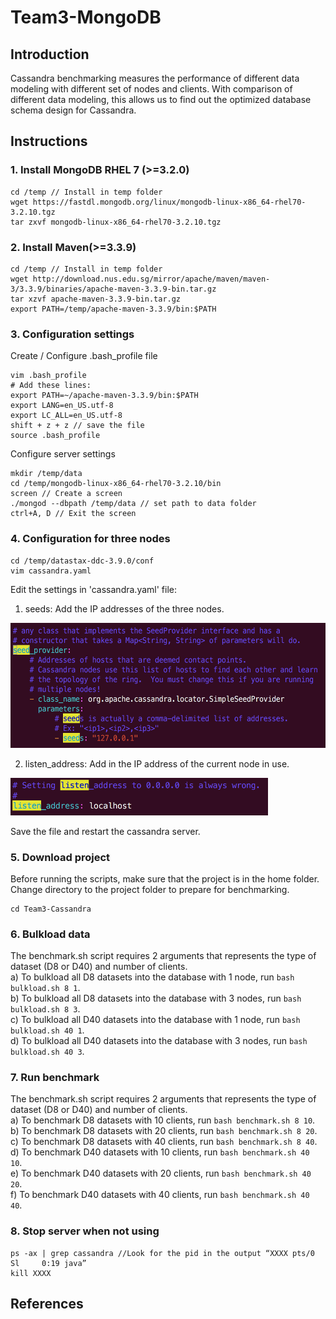 # Team3-MongoDB


## Introduction
Cassandra benchmarking measures the performance of different data modeling with different set of nodes and clients. With comparison of different data modeling, this allows us to find out the optimized database schema design for Cassandra.

## Instructions
### 1. Install MongoDB RHEL 7 (>=3.2.0)
```
cd /temp // Install in temp folder
wget https://fastdl.mongodb.org/linux/mongodb-linux-x86_64-rhel70-3.2.10.tgz
tar zxvf mongodb-linux-x86_64-rhel70-3.2.10.tgz
```

### 2. Install Maven(>=3.3.9)
```
cd /temp // Install in temp folder
wget http://download.nus.edu.sg/mirror/apache/maven/maven-3/3.3.9/binaries/apache-maven-3.3.9-bin.tar.gz
tar xzvf apache-maven-3.3.9-bin.tar.gz
export PATH=/temp/apache-maven-3.3.9/bin:$PATH
```
### 3. Configuration settings
Create / Configure .bash_profile file
```
vim .bash_profile
# Add these lines:
export PATH=~/apache-maven-3.3.9/bin:$PATH
export LANG=en_US.utf-8
export LC_ALL=en_US.utf-8
shift + z + z // save the file
source .bash_profile
```
Configure server settings
```
mkdir /temp/data
cd /temp/mongodb-linux-x86_64-rhel70-3.2.10/bin
screen // Create a screen
./mongod --dbpath /temp/data // set path to data folder
ctrl+A, D // Exit the screen
```

### 4. Configuration for three nodes
```
cd /temp/datastax-ddc-3.9.0/conf
vim cassandra.yaml
```
Edit the settings in 'cassandra.yaml' file:

1) seeds: Add the IP addresses of the three nodes.

<img src="https://github.com/jun159/Team3-Cassandra/blob/master/IMG%20CS4224.jpg" height ="200">
    
2) listen_address: Add in the IP address of the current node in use.

<img src="https://github.com/jun159/Team3-Cassandra/blob/master/IMG%202%20CS4224.png" height ="60">

Save the file and restart the cassandra server.

### 5. Download project
Before running the scripts, make sure that the project is in the home folder. Change directory to the project folder to prepare for benchmarking.
```
cd Team3-Cassandra 
```

### 6. Bulkload data
The benchmark.sh script requires 2 arguments that represents the type of dataset (D8 or D40) and number of clients. </br>
a) To bulkload all D8 datasets into the database with 1 node, run `bash bulkload.sh 8 1`. </br>
b) To bulkload all D8 datasets into the database with 3 nodes, run `bash bulkload.sh 8 3`. </br>
c) To bulkload all D40 datasets into the database with 1 node, run `bash bulkload.sh 40 1`. </br>
d) To bulkload all D40 datasets into the database with 3 nodes, run `bash bulkload.sh 40 3`. 

### 7. Run benchmark
The benchmark.sh script requires 2 arguments that represents the type of dataset (D8 or D40) and number of clients. </br>
a) To benchmark D8 datasets with 10 clients, run `bash benchmark.sh 8 10`.</br>
b) To benchmark D8 datasets with 20 clients, run `bash benchmark.sh 8 20`.</br>
c) To benchmark D8 datasets with 40 clients, run `bash benchmark.sh 8 40`.</br>
d) To benchmark D40 datasets with 10 clients, run `bash benchmark.sh 40 10`.</br>
e) To benchmark D40 datasets with 20 clients, run `bash benchmark.sh 40 20`.</br>
f) To benchmark D40 datasets with 40 clients, run `bash benchmark.sh 40 40`.</br>

### 8. Stop server when not using
```
ps -ax | grep cassandra //Look for the pid in the output “XXXX pts/0    Sl     0:19 java”
kill XXXX
```

## References
